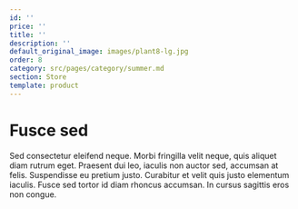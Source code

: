 ```yaml
---
id: ''
price: ''
title: ''
description: ''
default_original_image: images/plant8-lg.jpg
order: 8
category: src/pages/category/summer.md
section: Store
template: product
---
```


# Fusce sed

Sed consectetur eleifend neque. Morbi fringilla velit neque, quis aliquet diam rutrum eget. Praesent dui leo, iaculis non auctor sed, accumsan at felis. Suspendisse eu pretium justo. Curabitur et velit quis justo elementum iaculis. Fusce sed tortor id diam rhoncus accumsan. In cursus sagittis eros non congue.